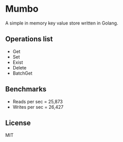 # Mumbo

A simple in memory key value store written in Golang.

## Operations list

 - Get
 - Set
 - Exist
 - Delete
 - BatchGet

## Benchmarks

 - Reads per sec =  25,873
 -  Writes per sec = 26,427

## License
MIT